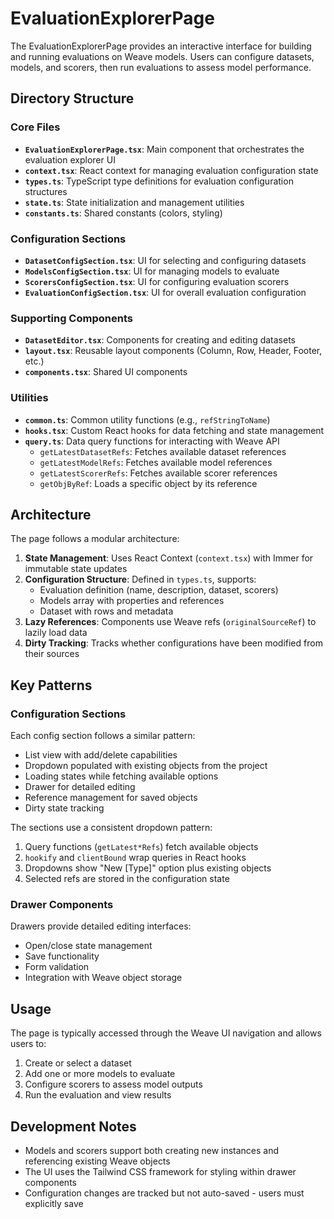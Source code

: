 # EvaluationExplorerPage

The EvaluationExplorerPage provides an interactive interface for building and running evaluations on Weave models. Users can configure datasets, models, and scorers, then run evaluations to assess model performance.

## Directory Structure

### Core Files
- **`EvaluationExplorerPage.tsx`**: Main component that orchestrates the evaluation explorer UI
- **`context.tsx`**: React context for managing evaluation configuration state
- **`types.ts`**: TypeScript type definitions for evaluation configuration structures
- **`state.ts`**: State initialization and management utilities
- **`constants.ts`**: Shared constants (colors, styling)

### Configuration Sections
- **`DatasetConfigSection.tsx`**: UI for selecting and configuring datasets
- **`ModelsConfigSection.tsx`**: UI for managing models to evaluate
- **`ScorersConfigSection.tsx`**: UI for configuring evaluation scorers
- **`EvaluationConfigSection.tsx`**: UI for overall evaluation configuration

### Supporting Components
- **`DatasetEditor.tsx`**: Components for creating and editing datasets
- **`layout.tsx`**: Reusable layout components (Column, Row, Header, Footer, etc.)
- **`components.tsx`**: Shared UI components

### Utilities
- **`common.ts`**: Common utility functions (e.g., `refStringToName`)
- **`hooks.tsx`**: Custom React hooks for data fetching and state management
- **`query.ts`**: Data query functions for interacting with Weave API
  - `getLatestDatasetRefs`: Fetches available dataset references
  - `getLatestModelRefs`: Fetches available model references
  - `getLatestScorerRefs`: Fetches available scorer references
  - `getObjByRef`: Loads a specific object by its reference

## Architecture

The page follows a modular architecture:

1. **State Management**: Uses React Context (`context.tsx`) with Immer for immutable state updates
2. **Configuration Structure**: Defined in `types.ts`, supports:
   - Evaluation definition (name, description, dataset, scorers)
   - Models array with properties and references
   - Dataset with rows and metadata
3. **Lazy References**: Components use Weave refs (`originalSourceRef`) to lazily load data
4. **Dirty Tracking**: Tracks whether configurations have been modified from their sources

## Key Patterns

### Configuration Sections
Each config section follows a similar pattern:
- List view with add/delete capabilities
- Dropdown populated with existing objects from the project
- Loading states while fetching available options
- Drawer for detailed editing
- Reference management for saved objects
- Dirty state tracking

The sections use a consistent dropdown pattern:
1. Query functions (`getLatest*Refs`) fetch available objects
2. `hookify` and `clientBound` wrap queries in React hooks
3. Dropdowns show "New [Type]" option plus existing objects
4. Selected refs are stored in the configuration state

### Drawer Components
Drawers provide detailed editing interfaces:
- Open/close state management
- Save functionality
- Form validation
- Integration with Weave object storage

## Usage

The page is typically accessed through the Weave UI navigation and allows users to:
1. Create or select a dataset
2. Add one or more models to evaluate
3. Configure scorers to assess model outputs
4. Run the evaluation and view results

## Development Notes

- Models and scorers support both creating new instances and referencing existing Weave objects
- The UI uses the Tailwind CSS framework for styling within drawer components
- Configuration changes are tracked but not auto-saved - users must explicitly save 